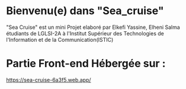 # Bienvenu(e) dans "Sea_cruise"
 "Sea Cruise" est un mini Projet elaboré par Elkefi Yassine, Elheni Salma étudiants de LGLSI-2A à l'Institut Supérieur des Technologies de l'Information et de la Communication(ISTIC)
# Partie Front-end Hébergée sur :
https://sea-cruise-6a3f5.web.app/
